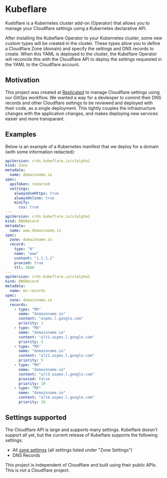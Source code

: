 # Kubeflare

Kuebflare is a Kubernetes cluster add-on (Operator) that allows you to manage your Cloudflare settings using a Kubernetes declarative API.

After installing the Kubeflare Operator to your Kubernetes cluster, some new custom types will be created in the cluster. These types allow you to define a Cloudflare Zone (domain) and specify the settings and DNS records to create. When this YAML is deployed to the cluster, the Kubeflare Operator will reconcile this with the Cloudflare API to deploy the settings requested in the YAML to the Cloudflare account.

## Motivation

This project was created at [Replicated](https://www.replicated.com) to manage Cloudflare settings using our GitOps workflow. We wanted a way for a devleoper to commit their DNS records and other Cloudflare settings to be reviewed and deployed with their code, as a single deployment. This tightly couples the infrastructure changes with the application changes, and makes deploying new services easier and more transparant.

## Examples

Below is an example of a Kubernetes manifest that we deploy for a domain (with some information redacted):

```yaml
apiVersion: crds.kubeflare.io/v1alpha1
kind: Zone
metadata:
  name: domainname.io
spec:
  apiToken: redacted
  settings:
    alwaysUseHttps: true
    alwaysOnline: true
    minify:
      css: true
---
apiVersion: crds.kubeflare.io/v1alpha1
kind: DNSRecord
metadata:
  name: www.domainname.io
spec:
  zone: domainname.io
  record:
    type: "A"
    name: "www"
    content: "1.1.1.1"
    proxied: true
    ttl: 3600
---
apiVersion: crds.kubeflare.io/v1alpha1
kind: DNSRecord
metadata:
  name: mx-records
spec:
  zone: domainname.io
  records:
    - type: "MX"
      name: "domainname.io"
      content: "aspmx.l.google.com"
      priority: 1
    - type: "MX"
      name: "domainname.io"
      content: "alt1.aspmx.l.google.com"
      priority: 5
    - type: "MX"
      name: "domainname.io"
      content: "alt2.aspmx.l.google.com"
      priority: 5
    - type: "MX"
      name: "domainname.io"
      content: "alt3.aspmx.l.google.com"
      proxied: false      
      priority: 10
    - type: "MX"
      name: "domainname.io"
      content: "alt4.aspmx.l.google.com"
      priority: 10
```

## Settings supported

The Cloudflare API is large and supports many settings. Kubeflare doesn't support all yet, but the current release of Kubeflare supports the following settings:

- All [zone settings](https://api.cloudflare.com/#zone-settings-get-all-zone-settings) (all settings listed under "Zone Settings")
- DNS Records 


This project is independent of Cloudflare and built using their public APIs. This is not a Cloudflare project.
